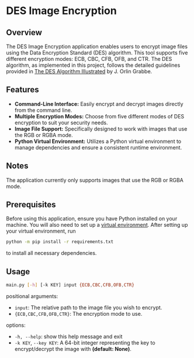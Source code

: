 # DES Image Encryption

## Overview

The DES Image Encryption application enables users to encrypt image files using the Data Encryption Standard (DES) algorithm. This tool supports five different encryption modes: ECB, CBC, CFB, OFB, and CTR. The DES algorithm, as implemented in this project, follows the detailed guidelines provided in [The DES Algorithm Illustrated](https://page.math.tu-berlin.de/~kant/teaching/hess/krypto-ws2006/des.htm) by J. Orlin Grabbe.

## Features

- **Command-Line Interface:** Easily encrypt and decrypt images directly from the command line.
- **Multiple Encryption Modes:** Choose from five different modes of DES encryption to suit your security needs.
- **Image File Support:** Specifically designed to work with images that use the RGB or RGBA mode.
- **Python Virtual Environment:** Utilizes a Python virtual environment to manage dependencies and ensure a consistent runtime environment.

## Notes

The application currently only supports images that use the RGB or RGBA mode.

## Prerequisites

Before using this application, ensure you have Python installed on your machine. You will also need to set up a [virtual environment](https://docs.python.org/3/library/venv.html). After setting up your virtual environment, run

```bash
python -m pip install -r requirements.txt
```

to install all necessary dependencies.

## Usage

```bash
main.py [-h] [-k KEY] input {ECB,CBC,CFB,OFB,CTR}
```

positional arguments:

- `input`: The relative path to the image file you wish to encrypt.
- `{ECB,CBC,CFB,OFB,CTR}`: The encryption mode to use.

options:

- `-h, --help`: show this help message and exit
- `-k KEY`, `--key KEY`: A 64-bit integer representing the key to encrypt/decrypt the image with **(default: None)**.
